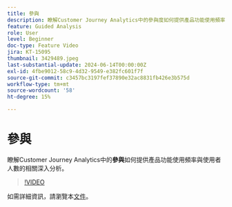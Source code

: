 ```yaml
---
title: 參與
description: 瞭解Customer Journey Analytics中的參與度如何提供產品功能使用頻率與使用者人數的相關深入分析。
feature: Guided Analysis
role: User
level: Beginner
doc-type: Feature Video
jira: KT-15095
thumbnail: 3429489.jpeg
last-substantial-update: 2024-06-14T00:00:00Z
exl-id: 4fbe9012-58c9-4d32-9549-e382fc601f7f
source-git-commit: c3457bc3197fef37890e32ac8831fb426e3b575d
workflow-type: tm+mt
source-wordcount: '58'
ht-degree: 15%

---
```


# 參與

瞭解Customer Journey Analytics中的&#x200B;**參與**&#x200B;如何提供產品功能使用頻率與使用者人數的相關深入分析。

>[!VIDEO](https://video.tv.adobe.com/v/3429489/&learn=on)

如需詳細資訊，請瀏覽本[文件](https://experienceleague.adobe.com/en/docs/analytics-platform/using/guided-analysis/feature-matrix/engagement)。
